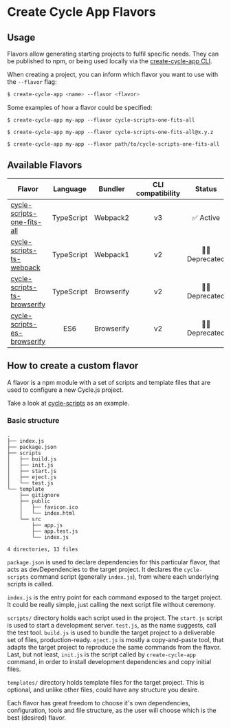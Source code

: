 # Create Cycle App Flavors

## Usage

Flavors allow generating starting projects to fulfil specific needs.
They can be published to npm, or being used locally via the [create-cycle-app CLI](https://github.com/cyclejs-community/create-cycle-app).

When creating a project, you can inform which flavor you want to use with the `--flavor` flag:

```sh
$ create-cycle-app <name> --flavor <flavor>
```
Some examples of how a flavor could be specified:

```
$ create-cycle-app my-app --flavor cycle-scripts-one-fits-all

$ create-cycle-app my-app --flavor cycle-scripts-one-fits-all@x.y.z

$ create-cycle-app my-app --flavor path/to/cycle-scripts-one-fits-all
``` 

## Available Flavors

| Flavor | Language | Bundler | CLI compatibility | Status |
|---------|:--------------------------:|:--------------:|:-------------:|:-------------:|
| [cycle-scripts-one-fits-all](https://github.com/cyclejs-community/create-cycle-app-flavors/tree/master/packages/cycle-scripts-one-fits-all) | TypeScript | Webpack2 | v3 | ✅ Active |
| [cycle-scripts-ts-webpack](https://github.com/cyclejs-community/create-cycle-app-flavors/tree/master/packages/cycle-scripts-ts-webpack) | TypeScript | Webpack1 | v2 | :no_good_man: Deprecated |
| [cycle-scripts-ts-browserify](https://github.com/cyclejs-community/create-cycle-app-flavors/tree/master/packages/cycle-scripts-ts-browserify) | TypeScript | Browserify | v2 | :no_good_man: Deprecated |
| [cycle-scripts-es-browserify](https://github.com/cyclejs-community/create-cycle-app-flavors/tree/master/packages/cycle-scripts-es-browserify) | ES6 | Browserify | v2 | :no_good_man: Deprecated |



## How to create a custom flavor
A flavor is a npm module with a set of scripts and template files that are used to configure a new Cycle.js project.

Take a look at [cycle-scripts](https://github.com/cyclejs-community/create-cycle-app/tree/master/packages/cycle-scripts) as an example.

### Basic structure

```
.
├── index.js
├── package.json
├── scripts
│   ├── build.js
│   ├── init.js
│   ├── start.js
│   ├── eject.js
│   └── test.js
└── template
    ├── gitignore
    ├── public
    │   ├── favicon.ico
    │   └── index.html
    └── src
        ├── app.js
        ├── app.test.js
        └── index.js

4 directories, 13 files
```

`package.json` is used to declare dependencies for this particular flavor, that acts as devDependencies to the target project. It declares the `cycle-scripts` command script (generally `index.js`), from where each underlying scripts is called.

`index.js` is the entry point for each command exposed to the target project. It could be really simple, just calling the next script file without ceremony.

`scripts/` directory holds each script used in the project. The `start.js` script is used to start a development server. `test.js`, as the name suggests, call the test tool. `build.js` is used to bundle the target project to a deliverable set of files, production-ready. `eject.js` is mostly a copy-and-paste tool, that adapts the target project to reproduce the same commands from the flavor. Last, but not least, `init.js` is the script called by `create-cycle-app` command, in order to install development dependencies and copy initial files.

`templates/` directory holds template files for the target project. This is optional, and unlike other files, could have any structure you desire.

Each flavor has great freedom to choose it's own dependencies, configuration, tools and file structure, as the user will choose which is the best (desired) flavor.
